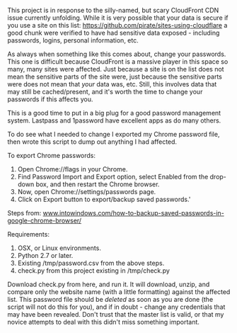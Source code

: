This project is in response to the silly-named, but scary CloudFront CDN issue currently unfolding. While it is very possible that your data is secure if you use a site on this list: https://github.com/pirate/sites-using-cloudflare a good chunk were verified to have had sensitive data exposed - including passwords, logins, personal information, etc.

As always when something like this comes about, change your passwords. This one is difficult because CloudFront is a massive player in this space so many, many sites were affected. Just because a site is on the list does not mean the sensitive parts of the site were, just because the sensitive parts were does not mean that *your* data was, etc. Still, this involves data that may still be cached/present, and it's worth the time to change your passwords if this affects you.

This is a good time to put in a big plug for a good password management system. Lastpass and 1password have excellent apps as do many others.

To do see what I needed to change I exported my Chrome password file, then wrote this script to dump out anything I had affected. 

To export Chrome passwords:

1. Open Chrome://flags in your Chrome.
2. Find Password Import and Export option, select Enabled from the drop-down box, and then restart the Chrome browser.
3. Now, open Chrome://settings/passwords page.
4. Click on Export button to export/backup saved passwords.' 

Steps from: www.intowindows.com/how-to-backup-saved-passwords-in-google-chrome-browser/

Requirements:

1. OSX, or Linux environments.
2. Python 2.7 or later.
3. Existing /tmp/password.csv from the above steps.
4. check.py from this project existing in /tmp/check.py

Download check.py from here, and run it. It will download, unzip, and compare only the website name (with a little formatting) against the affected list. This password file should be *deleted* as soon as you are done (the script will not do this for you), and if in doubt - change any credentials that may have been revealed. Don't trust that the master list is valid, or that my novice attempts to deal with this didn't miss something important.
